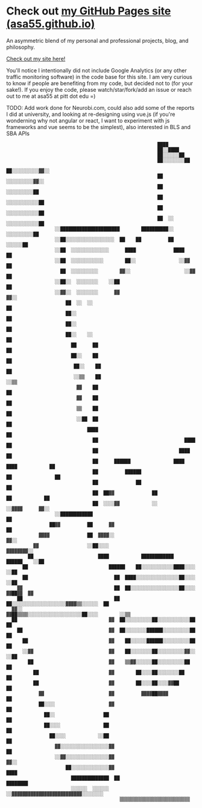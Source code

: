 # Check out [my GitHub Pages site (asa55.github.io)](https://asa55.github.io)
An asymmetric blend of my personal and professional projects, blog, and philosophy.

[Check out my site here!](https://asa55.github.io)

You'll notice I intentionally did not include Google Analytics (or any other traffic monitoring software) in the code base for this site. I am very curious to know if people are benefiting from my code, but decided not to (for your sake!).
If you enjoy the code, please watch/star/fork/add an issue or reach out to me at asa55 at pitt dot edu =)

TODO: Add work done for Neurobi.com, could also add some of the reports I did at university, and looking at re-designing using vue.js (if you're wonderning why not angular or react, I want to experiment with js frameworks and vue seems to be the simplest), also interested in BLS and SBA APIs


                                                            ████                                
                                                            ██░░████                            
                                                            ██░░░░░░██                          
                                                            ██░░░░░░░░██                        
                                                            ██░░░░░░░░░░▓▓░░                    
                                                            ██  ░░░░░░░░░░▓▓░░                  
                                                            ██    ░░░░░░░░░░██                  
                                                            ██    ░░░░░░░░░░░░██                
                                                            ██      ░░░░░░░░░░░░██              
                                                            ██  ░░    ░░░░░░░░░░░░██            
                      ░░██████████████████████        ██████████░░      ░░░░░░░░░░██            
                      ░░██░░░░░░░░░░░░░░░░░░  ██    ██          ██            ░░░░░░██          
                      ░░██  ░░░░░░░░░░░░░░      ████              ████              ██          
                      ░░██  ░░░░░░░░░░░░        ██░░                ░░▓▓              ██        
                        ██  ░░░░░░░░░░        ▓▓░░                    ░░▓▓            ██        
                      ░░██░░  ░░░░░░░░    ░░██                                        ██        
                      ░░▓▓░░  ░░░░░░░░      ▓▓                                        ▓▓░░      
                          ██  ░░  ░░                                                    ██      
                          ██░░                                                          ██      
                          ██░░                                                          ██      
                          ██░░    ░░                                                      ██    
                            ██      ██                                                    ██    
                            ██░░    ██                                                    ██    
                             ██░░    ██                                                    ██    
                             ░░▒▒    ██                                                    ░░▒▒  
                              ▓▓    ██                                                      ██  
                              ▓▓    ██                                                      ██  
                              ▒▒    ██                                                      ██  
                              ░░██  ██                                                      ██  
                                  ████                                                      ██  
                                    ██                                ████                  ██  
                                    ██                              ████                      ██
                                    ██      ██████                ████        ████            ██
                                    ██          ██████                      ██                ██
                                    ██              ██                                        ██
                                    ██  ██▓▓              ██                  ██            ██  
                                    ██  ░░░░▓▓            ░░                  ░░▓▓▓▓      ▓▓░░  
                      ░░████████████                                                    ██      
                    ██▓▓          ██      ▓▓                                          ██        
                ▓▓▓▓              ██  ▓▓▓▓░░                                        ▓▓░░        
              ▓▓                  ░░██░░░░                                  ▓▓▓▓▓▓▓▓░░          
            ██                        ████            ████████████    ██████    ░░██            
          ██                              ██████    ██░░░░░░░░░░░░████░░░░      ░░██            
          ██                                ██  ████░░░░░░░░░░░░░░░░██░░░░      ░░██            
        ▓▓                                  ██  ██░░░░░░░░░░░░░░░░░░██░░░░  ▓▓██▓▓  ▓▓          
        ██                                  ██  ██░░░░░░░░░░░░░░░░░░░░▓▓▓▓▒▒░░░░░░  ██          
      ▓▓░░                                ▓▓██▒▒▒▒░░░░░░░░░░░░░░░░░░░░██░░░░        ░░▒▒        
      ██                                  ▓▓  ██░░░░░░░░░░██░░░░░░░░░░░░██            ██        
        ██                                ▓▓  ██░░░░░░░░██████░░░░░░░░░░██            ██        
          ██                              ▓▓    ██░░░░░░██████░░░░░░░░░░██            ██        
          ░░▓▓                            ▓▓    ██░░░░░░░░██░░░░░░░░░░▓▓░░            ░░██      
            ██                            ▓▓    ▒▒▓▓░░░░░░██░░░░░░░░░░██                ██      
              ██                          ▓▓        ██░░░░██░░░░░░░░██                  ██      
              ██                          ▓▓        ██░░░░██░░░░▓▓██                    ██      
                ▓▓                        ▓▓          ▓▓▓▓██▓▓▓▓                        ██      
                ██░░░░                    ▓▓                                            ██      
                  ██░░                  ██                                              ██      
                  ██░░░░                ██                                              ██      
                    ██░░░░            ░░██                                            ██        
                      ▓▓░░░░░░░░░░░░░░░░░░▓▓                                          ██        
                      ░░▓▓░░░░░░░░░░░░░░░░▓▓                                        ▓▓░░        
                          ██░░░░░░░░░░░░░░▓▓                                    ████            
                            ██████████████  ██                          ████████                
                            ░░░░░░  ░░░░░░  ░░▓▓▓▓▓▓▓▓▓▓▓▓▓▓▓▓▓▓▓▓▓▓▓▓▓▓░░░░░░░░                
                                              ▒▒▒▒▒▒▒▒▒▒▒▒▒▒▒▒▒▒▒▒▒▒▒▒▒▒             
